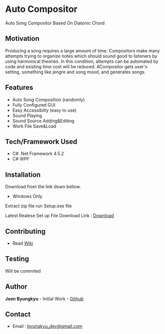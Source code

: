 # Auto Compositor

Auto Song Compositor Based On Diatonic Chord

## Motivation

Producing a song requires a large amount of time. 
Compositors make many attempts trying to organize notes which should sound good to listeners by using harmonical theories.
In this condition, attempts can be automated by code and existing time cost will be reduced.
ACompositor gets user's setting, something like jengre and song mood, and generates songs.

## Features

* Auto Song Composition (randomly)
* Fully Configured GUI
* Easy Accessibilty (easy to use)
* Sound Playing
* Sound Source Adding&Editing
* Work File Save&Load

## Tech/Framework Used

* C# .Net Framework 4.5.2
* C# WPF

## Installation

Download from the link down bellow.

* Windows Only

Extract zip file
run Setup.exe file

Latest Realese Set up File Download Link : [Download](https://drive.google.com/file/d/199VgONXu5TDXpfDSVYENp4RBj7HuaS4d/view?usp=sharing)

## Contributing

* Read [Wiki](https://github.com/coxozo123/AutoCompositer/wiki/How-to-Contribute)

## Testing

Will be commited

## Author

**Jeon Byungkyu** - Initial Work - [Github](https://github.com/ByungkyuJeon)

## Contact

* Email : byungkyu_dev@gmail.com
